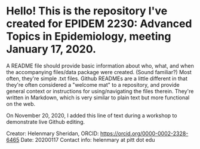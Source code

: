 # Hello! This is the repository I've created for EPIDEM 2230: Advanced Topics in Epidemiology, meeting January 17, 2020.

A README file should provide basic information about who, what, and when the accompanying files/data package were created. (Sound familiar?) Most often, they're simple .txt files. Github READMEs are a little different in that they're often considered a "welcome mat" to a repository, and provide general context or instructions for using/navigating the files therein. They're written in Markdown, which is very similar to plain text but more functional on the web.

On November 20, 2020, I added this line of text during a workshop to demonstrate live Github editing.

Creator: Helenmary Sheridan, ORCID: https://orcid.org/0000-0002-2328-6465
Date: 20200117
Contact info: helenmary at pitt dot edu
